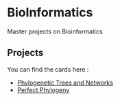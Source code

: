 # BioInformatics
Master projects on Bioinformatics

## Projects

You can find the cards here :

- [Phylogenetic Trees and Networks](./lab1/report_lab1.pdf)
- [Perfect Phylogeny](./lab2/report_lab2.pdf)

